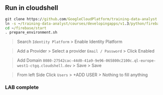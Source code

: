 ## Run in cloudshell
```cmd
git clone https://github.com/GoogleCloudPlatform/training-data-analyst
ln -s ~/training-data-analyst/courses/developingapps/v1.3/python/firebase ~/firebase
cd ~/firebase/start
. prepare_environment.sh
```
> Search `Identity Platform` > Enable Identity Platform

>Add a Provider > Select a provider `Email / Password` > Click Enabled

>Add Domain `8080-27542cac-44d0-41a9-9e96-065800c2100c.ql-europe-west1-ctgq.cloudshell.dev` > Save > Save

>From left Side Click `Users` > +ADD USER > Nothing to fill anything 

### LAB complete 
